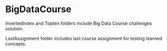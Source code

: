 # BigDataCourse

InvertedIndex and Topten folders include Big Data Course challenges solution.

LastAssignment folder includes last course assignment for testing learned concepts.
